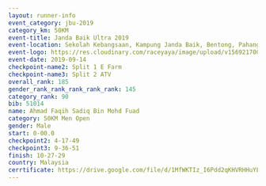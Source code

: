 ```yaml
---
layout: runner-info 
event_category: jbu-2019 
category_km: 50KM 
event-title: Janda Baik Ultra 2019 
event-location: Sekolah Kebangsaan, Kampung Janda Baik, Bentong, Pahang, Malaysia 
event-logo: https://res.cloudinary.com/raceyaya/image/upload/v1569217009/logo/janda-baik_vch1pc.jpg 
event-date: 2019-09-14 
checkpoint-name2: Split 1 E Farm 
checkpoint-name3: Split 2 ATV 
overall_rank: 185
gender_rank_rank_rank_rank_rank: 145
category_rank: 90
bib: 51014
name: Ahmad Faqih Sadiq Bin Mohd Fuad
category: 50KM Men Open
gender: Male
start: 0-00.0
checkpoint2: 4-17-49
checkpoint3: 9-36-51
finish: 10-27-29
country: Malaysia
cerrtificate: https://drive.google.com/file/d/1MfWKTIz_I6Pdd2qKHVRHHuYLSXLpjCCy/view?usp=sharing
---
```

